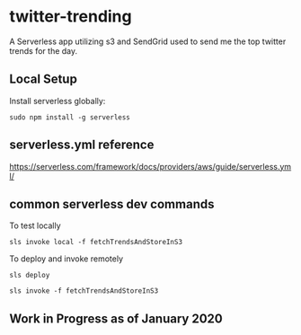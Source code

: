 # twitter-trending

A Serverless app utilizing s3 and SendGrid used to send me the top twitter trends for the day.

## Local Setup

Install serverless globally:

`sudo npm install -g serverless`

## serverless.yml reference

https://serverless.com/framework/docs/providers/aws/guide/serverless.yml/

## common serverless dev commands

To test locally

`sls invoke local -f fetchTrendsAndStoreInS3`

To deploy and invoke remotely

`sls deploy`

`sls invoke -f fetchTrendsAndStoreInS3`

## Work in Progress as of January 2020
